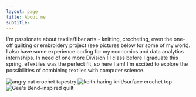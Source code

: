 ```yaml
---
layout: page
title: About me
subtitle: 
---
```


I'm passionate about textile/fiber arts - knitting, crocheting, even the one-off quilting or embroidery project (see pictures below for some of my work). I also have some experience coding for my economics and data analytics internships. In need of one more Division III class before I graduate this spring, eTextiles was the perfect fit, so here I am! I'm excited to explore the possibilities of combining textiles with computer science. 

![angry cat crochet tapestry](https://zariaroller.github.io/assets/img/cat.jpeg)
![keith haring knit/surface crochet top](https://zariaroller.github.io/assets/img/keith.jpeg)
![Gee's Bend-inspired quilt](https://zariaroller.github.io/assets/img/quilt.jpeg)
